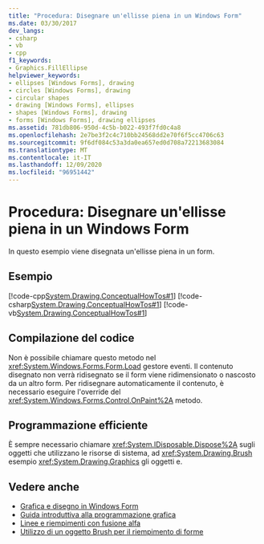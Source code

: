 ```yaml
---
title: "Procedura: Disegnare un'ellisse piena in un Windows Form"
ms.date: 03/30/2017
dev_langs:
- csharp
- vb
- cpp
f1_keywords:
- Graphics.FillEllipse
helpviewer_keywords:
- ellipses [Windows Forms], drawing
- circles [Windows Forms], drawing
- circular shapes
- drawing [Windows Forms], ellipses
- shapes [Windows Forms], drawing
- forms [Windows Forms], drawing ellipses
ms.assetid: 781db806-950d-4c5b-b022-493f7fd0c4a8
ms.openlocfilehash: 2e7be3f2c4c710bb24568dd2e70f6f5cc4706c63
ms.sourcegitcommit: 9f6df084c53a3da0ea657ed0d708a72213683084
ms.translationtype: MT
ms.contentlocale: it-IT
ms.lasthandoff: 12/09/2020
ms.locfileid: "96951442"
---
```

# <a name="how-to-draw-a-filled-ellipse-on-a-windows-form"></a>Procedura: Disegnare un'ellisse piena in un Windows Form
In questo esempio viene disegnata un'ellisse piena in un form.  
  
## <a name="example"></a>Esempio  
 [!code-cpp[System.Drawing.ConceptualHowTos#1](~/samples/snippets/cpp/VS_Snippets_Winforms/System.Drawing.ConceptualHowTos/cpp/form1.cpp#1)]
 [!code-csharp[System.Drawing.ConceptualHowTos#1](~/samples/snippets/csharp/VS_Snippets_Winforms/System.Drawing.ConceptualHowTos/CS/form1.cs#1)]
 [!code-vb[System.Drawing.ConceptualHowTos#1](~/samples/snippets/visualbasic/VS_Snippets_Winforms/System.Drawing.ConceptualHowTos/VB/form1.vb#1)]  
  
## <a name="compiling-the-code"></a>Compilazione del codice  
 Non è possibile chiamare questo metodo nel <xref:System.Windows.Forms.Form.Load> gestore eventi. Il contenuto disegnato non verrà ridisegnato se il form viene ridimensionato o nascosto da un altro form. Per ridisegnare automaticamente il contenuto, è necessario eseguire l'override del <xref:System.Windows.Forms.Control.OnPaint%2A> metodo.  
  
## <a name="robust-programming"></a>Programmazione efficiente  
 È sempre necessario chiamare <xref:System.IDisposable.Dispose%2A> sugli oggetti che utilizzano le risorse di sistema, ad <xref:System.Drawing.Brush> esempio <xref:System.Drawing.Graphics> gli oggetti e.  
  
## <a name="see-also"></a>Vedere anche

- [Grafica e disegno in Windows Form](graphics-and-drawing-in-windows-forms.md)
- [Guida introduttiva alla programmazione grafica](getting-started-with-graphics-programming.md)
- [Linee e riempimenti con fusione alfa](alpha-blending-lines-and-fills.md)
- [Utilizzo di un oggetto Brush per il riempimento di forme](using-a-brush-to-fill-shapes.md)
